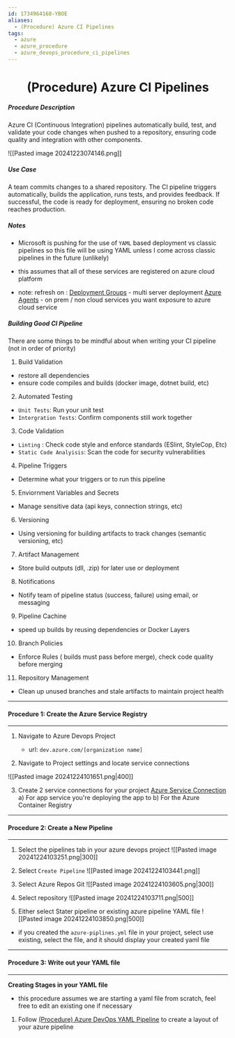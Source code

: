 ```yaml
---
id: 1734964168-YBOE
aliases:
  - (Procedure) Azure CI Pipelines
tags:
  - azure
  - azure_procedure
  - azure_devops_procedure_ci_pipelines
---
```


<center>
<h1>(Procedure) Azure CI Pipelines</h1>
</center>


##### __Procedure Description__
Azure CI (Continuous Integration) pipelines automatically build, test, and
validate your code changes when pushed to a repository, ensuring code quality
and integration with other components.


![[Pasted image 20241223074146.png]]

##### Use Case
A team commits changes to a shared repository. The CI pipeline triggers
automatically, builds the application, runs tests, and provides feedback. If
successful, the code is ready for deployment, ensuring no broken code reaches
production.


##### Notes
- Microsoft is pushing for the use of `YAML` based deployment vs classic
  pipelines so this file will be using YAML unless I come across classic 
  pipelines in the future (unlikely)

- this assumes that all of these services are registered on azure cloud platform

- note: refresh on :
    [Deployment Groups](azure/devops/1734997349-YXXC.md) - multi server deployment
    [Azure Agents](azure/1735001201-DNOC.md) - on prem / non cloud services you want
                   exposure to azure cloud service


##### __Building Good CI Pipeline__
There are some things to be mindful about when writing your CI pipeline
(not in order of priority)

1. Build Validation
- restore all dependencies
- ensure code compiles and builds (docker image, dotnet build, etc)

2. Automated Testing
- `Unit Tests`: Run your unit test
- `Intergration Tests`: Confirm components still work together

3. Code Validation
- `Linting` : Check code style and enforce standards (ESlint, StyleCop, Etc)
- `Static Code Analyisis`: Scan the code for security vulnerabilities

4. Pipeline Triggers
- Determine what your triggers or to run this pipeline

5. Enviornment Variables and Secrets
- Manage sensitive data (api keys, connection strings, etc)

6. Versioning
- Using versioning for building artifacts to track changes
  (semantic versioning, etc)

7. Artifact Management
- Store build outputs (dll, .zip) for later use or deployment

8. Notifications
- Notify team of pipeline status (success, failure) using email, or messaging

9. Pipeline Cachine
- speed up builds by reusing dependencies or Docker Layers

10. Branch Policies
- Enforce Rules ( builds must pass before merge), check code quality before 
  merging

11. Repository Management
- Clean up unused branches and stale artifacts to maintain project health




---
#### Procedure 1: Create the Azure Service Registry
---

1)  Navigate to Azure Devops Project 
    - url: `dev.azure.com/[organization name]`

2)  Navigate to Project settings and locate service connections

![[Pasted image 20241224101651.png|400]]

3)  Create 2 service connections for your project
      [Azure Service Connection](azure/1734971713-DKJQ.md)
      a) For app service you're deploying the app to
      b) For the Azure Container Registry



---
#### Procedure 2: Create a New Pipeline
---

1) Select the pipelines tab in your azure devops project
![[Pasted image 20241224103251.png|300]]

2) Select `Create Pipeline`
![[Pasted image 20241224103441.png]]

3) Select Azure Repos Git
![[Pasted image 20241224103605.png|300]]

4) Select repository
![[Pasted image 20241224103711.png|500]]

5) Either select Stater pipeline or existing azure pipeline YAML file
![[Pasted image 20241224103850.png|500]]

- if you created the `azure-piplines.yml` file in your project, select use
  existing, select the file, and it should display your created yaml file


---
#### Procedure 3: Write out your YAML file
---
__Creating Stages in your YAML file__
- this procedure assumes we are starting a yaml file from scratch, feel free to 
  edit an existing one if necessary

1) Follow [(Procedure) Azure DevOps YAML Pipeline](azure/devops/1735272570-ZONR.md)
   to create a layout of your azure pipeline

